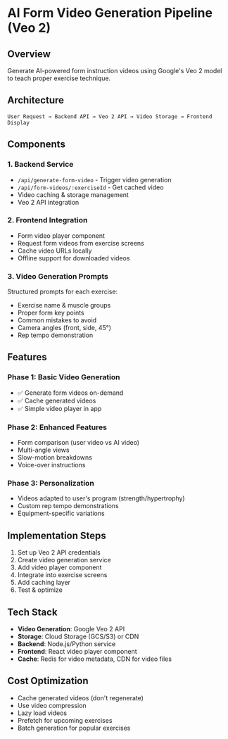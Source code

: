 # AI Form Video Generation Pipeline (Veo 2)

## Overview
Generate AI-powered form instruction videos using Google's Veo 2 model to teach proper exercise technique.

## Architecture

```
User Request → Backend API → Veo 2 API → Video Storage → Frontend Display
```

## Components

### 1. Backend Service
- `/api/generate-form-video` - Trigger video generation
- `/api/form-videos/:exerciseId` - Get cached video
- Video caching & storage management
- Veo 2 API integration

### 2. Frontend Integration
- Form video player component
- Request form videos from exercise screens
- Cache video URLs locally
- Offline support for downloaded videos

### 3. Video Generation Prompts
Structured prompts for each exercise:
- Exercise name & muscle groups
- Proper form key points
- Common mistakes to avoid
- Camera angles (front, side, 45°)
- Rep tempo demonstration

## Features

### Phase 1: Basic Video Generation
- ✅ Generate form videos on-demand
- ✅ Cache generated videos
- ✅ Simple video player in app

### Phase 2: Enhanced Features
- Form comparison (user video vs AI video)
- Multi-angle views
- Slow-motion breakdowns
- Voice-over instructions

### Phase 3: Personalization
- Videos adapted to user's program (strength/hypertrophy)
- Custom rep tempo demonstrations
- Equipment-specific variations

## Implementation Steps

1. Set up Veo 2 API credentials
2. Create video generation service
3. Add video player component
4. Integrate into exercise screens
5. Add caching layer
6. Test & optimize

## Tech Stack

- **Video Generation**: Google Veo 2 API
- **Storage**: Cloud Storage (GCS/S3) or CDN
- **Backend**: Node.js/Python service
- **Frontend**: React video player component
- **Cache**: Redis for video metadata, CDN for video files

## Cost Optimization

- Cache generated videos (don't regenerate)
- Use video compression
- Lazy load videos
- Prefetch for upcoming exercises
- Batch generation for popular exercises
